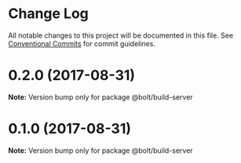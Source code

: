 # Change Log

All notable changes to this project will be documented in this file.
See [Conventional Commits](https://conventionalcommits.org) for commit guidelines.

<a name="0.2.0"></a>
# 0.2.0 (2017-08-31)




**Note:** Version bump only for package @bolt/build-server

<a name="0.1.0"></a>
# 0.1.0 (2017-08-31)




**Note:** Version bump only for package @bolt/build-server
